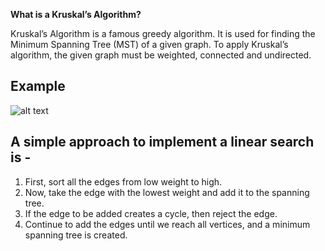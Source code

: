 
**What is a Kruskal’s Algorithm?**

Kruskal’s Algorithm is a famous greedy algorithm. It is used for finding the Minimum Spanning Tree (MST) of a given graph. To apply Kruskal’s algorithm, the given graph must be weighted, connected and undirected. 
## Example
![alt text](https://cdn.educba.com/academy/wp-content/uploads/2020/03/Kruskals-Algorithm.jpg)

## A simple approach to implement a linear search is -

1. First, sort all the edges from low weight to high.
2. Now, take the edge with the lowest weight and add it to the spanning tree. 
3. If the edge to be added creates a cycle, then reject the edge.
4. Continue to add the edges until we reach all vertices, and a minimum spanning tree is created.

